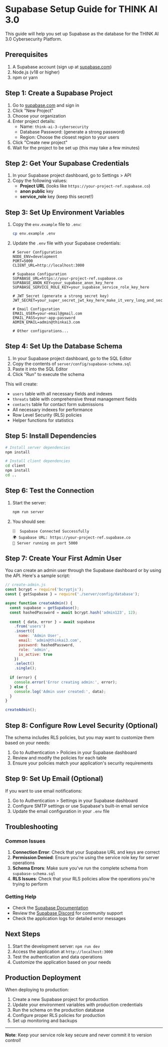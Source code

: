 # Supabase Setup Guide for THINK AI 3.0

This guide will help you set up Supabase as the database for the THINK AI 3.0 Cybersecurity Platform.

## Prerequisites

1. A Supabase account (sign up at [supabase.com](https://supabase.com))
2. Node.js (v18 or higher)
3. npm or yarn

## Step 1: Create a Supabase Project

1. Go to [supabase.com](https://supabase.com) and sign in
2. Click "New Project"
3. Choose your organization
4. Enter project details:
   - Name: `think-ai-3-cybersecurity`
   - Database Password: (generate a strong password)
   - Region: Choose the closest region to your users
5. Click "Create new project"
6. Wait for the project to be set up (this may take a few minutes)

## Step 2: Get Your Supabase Credentials

1. In your Supabase project dashboard, go to Settings > API
2. Copy the following values:
   - **Project URL** (looks like `https://your-project-ref.supabase.co`)
   - **anon public** key
   - **service_role** key (keep this secret!)

## Step 3: Set Up Environment Variables

1. Copy the `env.example` file to `.env`:
   ```bash
   cp env.example .env
   ```

2. Update the `.env` file with your Supabase credentials:
   ```env
   # Server Configuration
   NODE_ENV=development
   PORT=5000
   CLIENT_URL=http://localhost:3000

   # Supabase Configuration
   SUPABASE_URL=https://your-project-ref.supabase.co
   SUPABASE_ANON_KEY=your_supabase_anon_key_here
   SUPABASE_SERVICE_ROLE_KEY=your_supabase_service_role_key_here

   # JWT Secret (generate a strong secret key)
   JWT_SECRET=your_super_secret_jwt_key_here_make_it_very_long_and_secure

   # Email Configuration
   EMAIL_USER=your-email@gmail.com
   EMAIL_PASS=your-app-password
   ADMIN_EMAIL=admin@thinkai3.com

   # Other configurations...
   ```

## Step 4: Set Up the Database Schema

1. In your Supabase project dashboard, go to the SQL Editor
2. Copy the contents of `server/config/supabase-schema.sql`
3. Paste it into the SQL Editor
4. Click "Run" to execute the schema

This will create:
- `users` table with all necessary fields and indexes
- `threats` table with comprehensive threat management fields
- `contacts` table for contact form submissions
- All necessary indexes for performance
- Row Level Security (RLS) policies
- Helper functions for statistics

## Step 5: Install Dependencies

```bash
# Install server dependencies
npm install

# Install client dependencies
cd client
npm install
cd ..
```

## Step 6: Test the Connection

1. Start the server:
   ```bash
   npm run server
   ```

2. You should see:
   ```
   🗄️  Supabase Connected Successfully
   🌍 Supabase URL: https://your-project-ref.supabase.co
   🚀 Server running on port 5000
   ```

## Step 7: Create Your First Admin User

You can create an admin user through the Supabase dashboard or by using the API. Here's a sample script:

```javascript
// create-admin.js
const bcrypt = require('bcryptjs');
const { getSupabase } = require('./server/config/database');

async function createAdmin() {
  const supabase = getSupabase();
  const hashedPassword = await bcrypt.hash('admin123', 12);
  
  const { data, error } = await supabase
    .from('users')
    .insert({
      name: 'Admin User',
      email: 'admin@thinkai3.com',
      password: hashedPassword,
      role: 'admin',
      is_active: true
    })
    .select()
    .single();
    
  if (error) {
    console.error('Error creating admin:', error);
  } else {
    console.log('Admin user created:', data);
  }
}

createAdmin();
```

## Step 8: Configure Row Level Security (Optional)

The schema includes RLS policies, but you may want to customize them based on your needs:

1. Go to Authentication > Policies in your Supabase dashboard
2. Review and modify the policies for each table
3. Ensure your policies match your application's security requirements

## Step 9: Set Up Email (Optional)

If you want to use email notifications:

1. Go to Authentication > Settings in your Supabase dashboard
2. Configure SMTP settings or use Supabase's built-in email service
3. Update the email configuration in your `.env` file

## Troubleshooting

### Common Issues

1. **Connection Error**: Check that your Supabase URL and keys are correct
2. **Permission Denied**: Ensure you're using the service role key for server operations
3. **Schema Errors**: Make sure you've run the complete schema from `supabase-schema.sql`
4. **RLS Issues**: Check that your RLS policies allow the operations you're trying to perform

### Getting Help

- Check the [Supabase Documentation](https://supabase.com/docs)
- Review the [Supabase Discord](https://discord.supabase.com) for community support
- Check the application logs for detailed error messages

## Next Steps

1. Start the development server: `npm run dev`
2. Access the application at `http://localhost:3000`
3. Test the authentication and data operations
4. Customize the application based on your needs

## Production Deployment

When deploying to production:

1. Create a new Supabase project for production
2. Update your environment variables with production credentials
3. Run the schema on the production database
4. Configure proper RLS policies for production
5. Set up monitoring and backups

---

**Note**: Keep your service role key secure and never commit it to version control!

